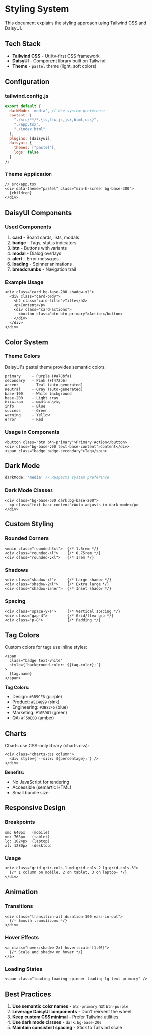 # Styling System

This document explains the styling approach using Tailwind CSS and DaisyUI.

## Tech Stack

- **Tailwind CSS** - Utility-first CSS framework
- **DaisyUI** - Component library built on Tailwind
- **Theme** - `pastel` theme (light, soft colors)

## Configuration

### tailwind.config.js

```javascript
export default {
  darkMode: 'media', // Use system preference
  content: [
    "./src/**/*.{ts,tsx,js,jsx,html,css}",
    "./app.tsx",
    "./index.html"
  ],
  plugins: [daisyui],
  daisyui: {
    themes: ["pastel"],
    logs: false
  }
};
```

### Theme Application

```tsx
// src/app.tsx
<div data-theme="pastel" class="min-h-screen bg-base-300">
  {children}
</div>
```

## DaisyUI Components

### Used Components

1. **card** - Board cards, lists, modals
2. **badge** - Tags, status indicators
3. **btn** - Buttons with variants
4. **modal** - Dialog overlays
5. **alert** - Error messages
6. **loading** - Spinner animations
7. **breadcrumbs** - Navigation trail

### Example Usage

```tsx
<div class="card bg-base-200 shadow-xl">
  <div class="card-body">
    <h2 class="card-title">Title</h2>
    <p>Content</p>
    <div class="card-actions">
      <button class="btn btn-primary">Action</button>
    </div>
  </div>
</div>
```

## Color System

### Theme Colors

DaisyUI's pastel theme provides semantic colors:

```
primary     - Purple (#a78bfa)
secondary   - Pink (#f472b6)
accent      - Teal (auto-generated)
neutral     - Gray (auto-generated)
base-100    - White background
base-200    - Light gray
base-300    - Medium gray
info        - Blue
success     - Green
warning     - Yellow
error       - Red
```

### Usage in Components

```tsx
<button class="btn btn-primary">Primary Action</button>
<div class="bg-base-200 text-base-content">Content</div>
<span class="badge badge-secondary">Tag</span>
```

## Dark Mode

```javascript
darkMode: 'media' // Respects system preference
```

### Dark Mode Classes

```tsx
<div class="bg-base-100 dark:bg-base-200">
  <p class="text-base-content">Auto-adjusts in dark mode</p>
</div>
```

## Custom Styling

### Rounded Corners

```tsx
<main class="rounded-3xl">  {/* 1.5rem */}
<div class="rounded-xl">    {/* 0.75rem */}
<div class="rounded-2xl">   {/* 1rem */}
```

### Shadows

```tsx
<div class="shadow-xl">     {/* Large shadow */}
<div class="shadow-2xl">    {/* Extra large */}
<div class="shadow-inner">  {/* Inset shadow */}
```

### Spacing

```tsx
<div class="space-y-6">     {/* Vertical spacing */}
<div class="gap-4">         {/* Grid/flex gap */}
<div class="p-8">           {/* Padding */}
```

## Tag Colors

Custom colors for tags use inline styles:

```tsx
<span
  class="badge text-white"
  style={`background-color: ${tag.color};`}
>
  {tag.name}
</span>
```

**Tag Colors:**
- Design: `#8B5CF6` (purple)
- Product: `#EC4899` (pink)
- Engineering: `#3B82F6` (blue)
- Marketing: `#10B981` (green)
- QA: `#F59E0B` (amber)

## Charts

Charts use CSS-only library (charts.css):

```tsx
<div class="charts-css column">
  <div style={`--size: ${percentage};`} />
</div>
```

**Benefits:**
- No JavaScript for rendering
- Accessible (semantic HTML)
- Small bundle size

## Responsive Design

### Breakpoints

```
sm: 640px   (mobile)
md: 768px   (tablet)
lg: 1024px  (laptop)
xl: 1280px  (desktop)
```

### Usage

```tsx
<div class="grid grid-cols-1 md:grid-cols-2 lg:grid-cols-3">
  {/* 1 column on mobile, 2 on tablet, 3 on laptop+ */}
</div>
```

## Animation

### Transitions

```tsx
<div class="transition-all duration-300 ease-in-out">
  {/* Smooth transitions */}
</div>
```

### Hover Effects

```tsx
<a class="hover:shadow-2xl hover:scale-[1.02]">
  {/* Scale and shadow on hover */}
</a>
```

### Loading States

```tsx
<span class="loading loading-spinner loading-lg text-primary" />
```

## Best Practices

1. **Use semantic color names** - `btn-primary` not `btn-purple`
2. **Leverage DaisyUI components** - Don't reinvent the wheel
3. **Keep custom CSS minimal** - Prefer Tailwind utilities
4. **Use dark mode classes** - `dark:bg-base-200`
5. **Maintain consistent spacing** - Stick to Tailwind scale

